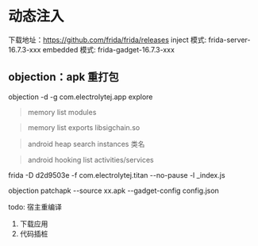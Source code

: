 # 动态注入

下载地址：https://github.com/frida/frida/releases
inject 模式: frida-server-16.7.3-xxx
embedded 模式: frida-gadget-16.7.3-xxx


## objection：apk 重打包

objection -d -g com.electrolytej.app explore

> memory list modules

> memory list exports libsigchain.so

> android heap search instances 类名

> android hooking list activities/services

frida -D d2d9503e -f com.electrolytej.titan --no-pause -l _index.js

objection patchapk --source xx.apk --gadget-config config.json

[//]: # (## LIEF:修改 so)

todo:
宿主重编译
  1. 下载应用
  2. 代码插桩